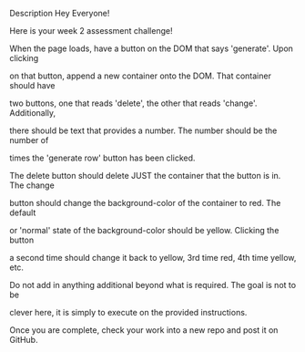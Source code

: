 Description
Hey Everyone!

Here is your week 2 assessment challenge!

When the page loads, have a button on the DOM that says 'generate'. Upon clicking

on that button, append a new container onto the DOM. That container should have

two buttons, one that reads 'delete', the other that reads 'change'. Additionally,

there should be text that provides a number. The number should be the number of

times the 'generate row' button has been clicked.

The delete button should delete JUST the container that the button is in. The change

button should change the background-color of the container to red. The default

or 'normal' state of the background-color should be yellow. Clicking the button

a second time should change it back to yellow, 3rd time red, 4th time yellow, etc.

Do not add in anything additional beyond what is required. The goal is not to be

clever here, it is simply to execute on the provided instructions.

Once you are complete, check your work into a new repo and post it on GitHub.
